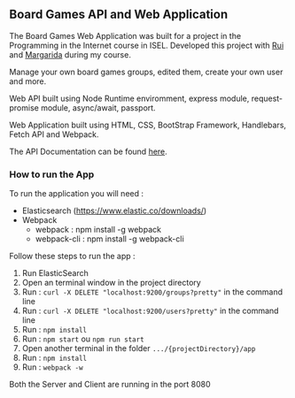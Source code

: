 ## Board Games API and Web Application

The Board Games Web Application was built for a project in the Programming in the Internet course in ISEL.
Developed this project with [Rui](https://github.com/RuiPacas) and [Margarida](https://github.com/MargaridaNunes) during my course.

Manage your own board games groups, edited them, create your own user and more.

Web API built using Node Runtime enviromment, express module, request-promise module, async/await, passport.

Web Application built using HTML, CSS, BootStrap Framework, Handlebars, Fetch API and Webpack.

The API Documentation can be found [here](https://github.com/RodrasSilva/BoardGames/wiki/Board-Games-API-Documentation).

### How to run the App  

To run the application you will need :
- Elasticsearch (https://www.elastic.co/downloads/)
- Webpack 
  - webpack     : npm install -g webpack
  - webpack-cli : npm install -g webpack-cli

Follow these steps to run the app : 

1. Run ElasticSearch
2. Open an terminal window in the project directory
3. Run : `curl -X DELETE "localhost:9200/groups?pretty"` in the command line
4. Run : `curl -X DELETE "localhost:9200/users?pretty"` in the command line
5. Run : `npm install` 
6. Run : `npm start` ou `npm run start`
7. Open another terminal in the folder `.../{projectDirectory}/app`
8. Run : `npm install`
9. Run : `webpack -w`

Both the Server and Client are running in the port 8080